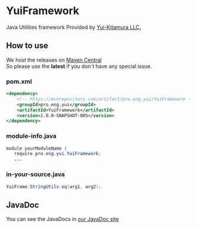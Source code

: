 # YuiFramework
Java Utilities framework 
Provided by [Yui-Kitamura LLC.](https://yui.eng.pro/llc/)  

## How to use
We host the releases on [Maven Central](https://mvnrepository.com/artifact/pro.eng.yui/YuiFramework)  
So please use the **latest** if you don`t have any special issue.

### pom.xml
```xml
<dependency>
    <!-- https://mvnrepository.com/artifact/pro.eng.yui/YuiFramework -->
    <groupId>pro.eng.yui</groupId>
    <artifactId>YuiFramework</artifactId>
    <version>1.0.0-SNAPSHOT-005</version>
</dependency>
```
### module-info.java
```java
module yourModuleName {
   require pro.eng.yui.YuiFramework;
   ...
```
### in-your-source.java
```java
YuiFrame.StringUtils.eq(arg1, arg2);
```

## JavaDoc
You can see the JavaDocs in [our JavaDoc site](https://yui-kitamurallc.github.io/YuiFramework/)  

